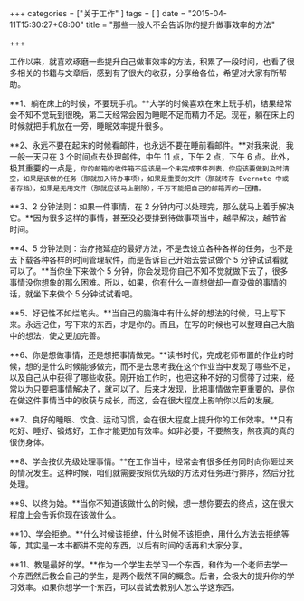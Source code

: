 +++
categories = ["关于工作"
]
tags = [
]
date = "2015-04-11T15:30:27+08:00"
title = "那些一般人不会告诉你的提升做事效率的方法"

+++

工作以来，就喜欢琢磨一些提升自己做事效率的方法，积累了一段时间，也看了很多相关的书籍与文章后，感到有了很大的收获，分享给各位，希望对大家有所帮助。

**1、躺在床上的时候，不要玩手机。**大学的时候喜欢在床上玩手机，结果经常会不知不觉玩到很晚，第二天经常会因为睡眠不足而精力不足。现在，躺在床上的时候就把手机放在一旁，睡眠效率提升很多。

**2、永远不要在起床的时候看邮件，也永远不要在睡前看邮件。**对我来说，我一般一天只在 3 个时间点去处理邮件，中午 11 点，下午 2 点，下午 6 点。此外，极其重要的一点是，`你的邮箱的收件箱不应该是一个未完成事件列表，你应该要做到及时清空，如果是该做的任务（那就加入待办事项），如果是重要的文件（那就转存 Evernote 中或者存档），如果是无用文件（那就应该马上删除），千万不能把自己的邮箱弄的一团糟。`

**3、2 分钟法则：如果一件事情，在 2 分钟内可以处理完，那么就马上着手解决它。**因为很多这样的事情，甚至没必要排到待做事项当中，越早解决，越节省时间。

**4、5 分钟法则：治疗拖延症的最好方法，不是去设立各种各样的任务，也不是去下载各种各样的时间管理软件，而是告诉自己开始去尝试做个 5 分钟试试看就可以了。**当你坐下来做个 5 分钟，你会发现你自己不知不觉就做下去了，很多事情没你想象的那么困难。所以，如果，你有什么一直想做却一直没做的事情的话，就坐下来做个 5 分钟试试看吧。

**5、好记性不如烂笔头。**当自己的脑海中有什么好的想法的时候，马上写下来。永远记住，写下来的东西，才是你的。而且，在写的时候也可以整理自己大脑中的想法，使之更加完善。

**6、你是想做事情，还是想把事情做完。**读书时代，完成老师布置的作业的时候，想的是什么时候能够做完，而不是去思考我在这个作业当中发现了哪些不足，以及自己从中获得了哪些收获。刚开始工作时，也把这种不好的习惯带了过来，经常以为只要把事情解决了，就可以了。后来才发现，比把事情做完更重要的，是你在做这件事情当中的收获与成长，而这，会在很大程度上影响你以后的发展。

**7、良好的睡眠、饮食、运动习惯，会在很大程度上提升你的工作效率。**只有吃好、睡好、锻炼好，工作才能更加有效率。如非必要，不要熬夜，熬夜真的真的很伤身体。

**8、学会按优先级处理事情。**在工作当中，经常会有很多任务同时向你砸过来的情况发生。这种时候，咱们就需要按照优先级的方法对任务进行排序，然后分批处理。

**9、以终为始。**当你不知道该做什么的时候，想一想你要去的终点，这在很大程度上会告诉你现在该做什么。

**10、学会拒绝。**什么时候该拒绝，什么时候不该拒绝，用什么方法去拒绝等等，其实是一本书都讲不完的东西，以后有时间的话再和大家分享。

**11、教是最好的学。**作为一个学生去学习一个东西，和作为一个老师去学一个东西然后教会自己的学生，是两个截然不同的概念。后者，会极大的提升你的学习效率。如果你想学一个东西，可以尝试去教别人怎么学这东西。


